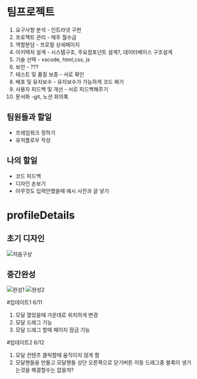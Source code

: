 # 팀프로젝트

1. 요구사항 분석 - 인트라넷 구현
2. 프로젝트 관리 - 매주 월수금
3. 역할분담 - 프로필 상세페이지
4. 아키텍처 설계 - 시스템구조, 주요컴포넌트 설계?, 데이터베이스 구조설계 
5. 기술 선택 - vscode, html,css, js
6. 보안 - ???
7. 테스트 및 품질 보증 - 서로 확인
8. 배포 및 유지보수 - 유지보수가 가능하게 코드 짜기
9. 사용자 피드백 및 개선 - 서로 피드백해주기
10. 문서화 -git, 노션 회의록

## 팀원들과 할일

- 프레임워크 정하기
- 유저플로우 작성

## 나의 할일

- 코드 피드백
- 디자인 손보기
- 아무것도 입력안했을때 예시 사진과 글 넣기


# profileDetails

## 초기 디자인

![처음구상](https://github.com/seonahsong/profileDetails/assets/170864632/9d7d474f-1c77-44b3-9765-f399db4c395c)




## 중간완성

![완성1](https://github.com/seonahsong/profileDetails/assets/170864632/5f65b341-b621-49eb-9a34-8130d1bd4473)
![완성2](https://github.com/seonahsong/profileDetails/assets/170864632/9eb9d3c1-3656-43d5-a82e-baeed27fe872)

#업데이트1 6/11
1. 모달 열었을때 가운데로 위치하게 변경
2. 모달 드래그 기능
3. 모달 드래그 할때 페이지 잠금 기능

#업데이트2 6/12
1. 모달 컨텐츠 클릭할때 움직이지 않게 함
2. 모달핸들을 만들고 모달핸들 상단 오른쪽으로 닫기버튼 이동
드래그중 블록이 생기는것을 해결할수는 없을까?